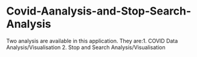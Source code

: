 # Covid-Aanalysis-and-Stop-Search-Analysis
Two analysis are available in this application. They are:1. COVID Data Analysis/Visualisation 2. Stop and Search Analysis/Visualisation

